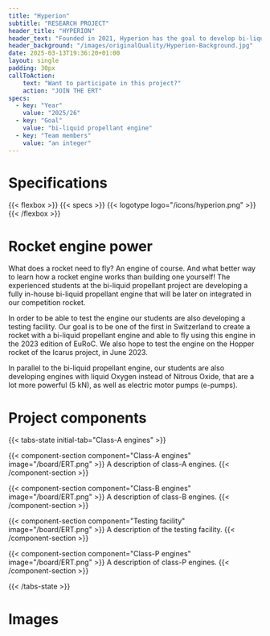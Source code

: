 ```yaml
---
title: "Hyperion"
subtitle: "RESEARCH PROJECT"
header_title: "HYPERION"
header_text: "Founded in 2021, Hyperion has the goal to develop bi-liquid rocket engines, meaning using two liquids propellants, that will propel the future rockets of the association."
header_background: "/images/originalQuality/Hyperion-Background.jpg"
date: 2025-03-13T19:36:20+01:00
layout: single
padding: 30px
callToAction:
    text: "Want to participate in this project?"
    action: "JOIN THE ERT"
specs:
  - key: "Year"
    value: "2025/26"
  - key: "Goal"
    value: "bi-liquid propellant engine"
  - key: "Team members"
    value: "an integer"
---
```


# Specifications

{{< flexbox >}}
    {{< specs >}}
    {{< logotype logo="/icons/hyperion.png" >}}
{{< /flexbox >}}

# Rocket engine power

What does a rocket need to fly? An engine of course. And what better way to learn how a rocket engine works than building one yourself! The experienced students at the bi-liquid propellant project are developing a fully in-house bi-liquid propellant engine that will be later on integrated in our competition rocket.

In order to be able to test the engine our students are also developing a testing facility. Our goal is to be one of the first in Switzerland to create a rocket with a bi-liquid propellant engine and able to fly using this engine in the 2023 edition of EuRoC. We also hope to test the engine on the Hopper rocket of the Icarus project, in June 2023.

In parallel to the bi-liquid propellant engine, our students are also developing engines with liquid Oxygen instead of Nitrous Oxide, that are a lot more powerful (5 kN), as well as electric motor pumps (e-pumps).


# Project components

{{< tabs-state initial-tab="Class-A engines" >}}

{{< component-section component="Class-A engines" image="/board/ERT.png" >}}
A description of class-A engines.
{{< /component-section >}}

{{< component-section component="Class-B engines" image="/board/ERT.png" >}}
A description of class-B engines.
{{< /component-section >}}

{{< component-section component="Testing facility" image="/board/ERT.png" >}}
A description of the testing facility.
{{< /component-section >}}

{{< component-section component="Class-P engines" image="/board/ERT.png" >}}
A description of class-P engines.
{{< /component-section >}}

{{< /tabs-state >}}

# Images
